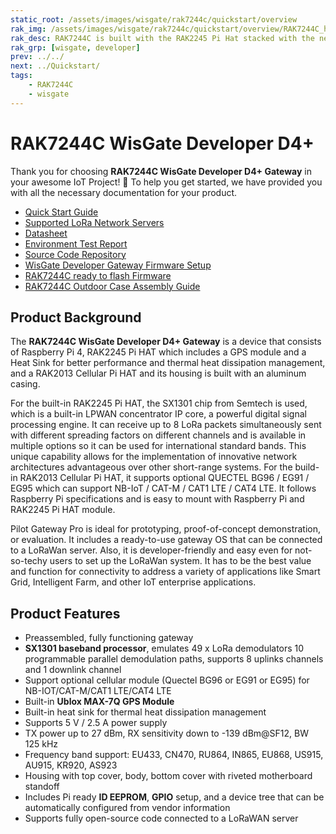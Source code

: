 ```yaml
---
static_root: /assets/images/wisgate/rak7244c/quickstart/overview
rak_img: /assets/images/wisgate/rak7244c/quickstart/overview/RAK7244C_home.png
rak_desc: RAK7244C is built with the RAK2245 Pi Hat stacked with the newest Raspberry Pi 4, along with the GPS module and Heat Sink, increasing its performance and thermal dissipation. The backhaul capabilities are enhanced with the additional RAK2013 Cellular Pi HAT for cellular connectivity. This allows the gateway to use its LTE modem to forward data to the Cloud.
rak_grp: [wisgate, developer]
prev: ../../
next: ../Quickstart/
tags:
    - RAK7244C
    - wisgate
---
```


# RAK7244C WisGate Developer D4+
Thank you for choosing **RAK7244C WisGate Developer D4+ Gateway** in your awesome IoT Project! 🎉 To help you get started, we have provided you with all the necessary documentation for your product.

* [Quick Start Guide](../Quickstart/)
* [Supported LoRa Network Servers](../Supported-LoRa-Network-Servers/)
* [Datasheet](../Datasheet/)
* [Environment Test Report](../Testing-Report/)
* [Source Code Repository](https://github.com/RAKWireless/rak_common_for_gateway)
* [WisGate Developer Gateway Firmware Setup](https://docs.rakwireless.com/Knowledge-Hub/Learn/WisGate-Developer-Gateway-Firmware-Burning/)
* [RAK7244C ready to flash Firmware](https://downloads.rakwireless.com/LoRa/Developer-LoRaWAN-Gateway-RAK7244C/Firmware/RAK7244C_Latest_Firmware.zip)
* [RAK7244C Outdoor Case Assembly Guide](.../../../../../Accessories/Outdoor-Enclosure-Kit/Overview/#wisgate-developer-d4-rak7244c-outdoor-case)

## Product Background

The **RAK7244C WisGate Developer D4+ Gateway** is a device that consists of Raspberry Pi 4, RAK2245 Pi HAT which includes a GPS module and a Heat Sink for better performance and thermal heat dissipation management, and a RAK2013 Cellular Pi HAT and its housing is built with an aluminum casing.

For the built-in RAK2245 Pi HAT, the SX1301 chip from Semtech is used, which is a built-in LPWAN concentrator IP core, a powerful digital signal processing engine. It can receive up to 8 LoRa packets simultaneously sent with different spreading factors on different channels and is available in multiple options so it can be used for international standard bands. This unique capability allows for the implementation of innovative network architectures advantageous over other short-range systems. For the build-in RAK2013 Cellular Pi HAT, it supports optional QUECTEL BG96 / EG91 / EG95 which can support NB-IoT / CAT-M / CAT1 LTE / CAT4 LTE. It follows Raspberry Pi specifications and is easy to mount with Raspberry Pi and RAK2245 Pi HAT module.

Pilot Gateway Pro is ideal for prototyping, proof-of-concept demonstration, or evaluation. It includes a ready-to-use gateway OS that can be connected to a LoRaWan server. Also, it is developer-friendly and easy even for not-so-techy users to set up the LoRaWan system. It has to be the best value and function for connectivity to address a variety of applications like Smart Grid, Intelligent Farm, and other IoT enterprise applications.

## Product Features

- Preassembled, fully functioning gateway
- **SX1301 baseband processor**, emulates 49 x LoRa demodulators 10 programmable parallel demodulation paths, supports 8 uplinks channels and 1 downlink channel
- Support optional cellular module (Quectel BG96 or EG91 or EG95) for NB-IOT/CAT-M/CAT1 LTE/CAT4 LTE 
- Built-in **Ublox MAX-7Q GPS Module**
- Built-in heat sink for thermal heat dissipation management 
- Supports 5&nbsp;V / 2.5&nbsp;A power supply
- TX power up to 27&nbsp;dBm, RX sensitivity down to -139&nbsp;dBm@SF12, BW 125&nbsp;kHz
- Frequency band support: EU433, CN470, RU864, IN865, EU868, US915, AU915, KR920, AS923
- Housing with top cover, body, bottom cover with riveted motherboard standoff
- Includes Pi ready **ID EEPROM**, **GPIO** setup, and a device tree that  can be automatically configured from vendor information
- Supports fully open-source code connected to a LoRaWAN server